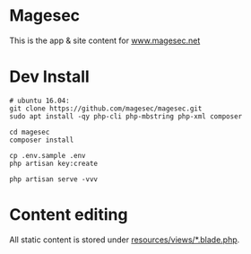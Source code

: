 # Magesec

This is the app & site content for www.magesec.net

# Dev Install 

```
# ubuntu 16.04:
git clone https://github.com/magesec/magesec.git
sudo apt install -qy php-cli php-mbstring php-xml composer

cd magesec
composer install

cp .env.sample .env
php artisan key:create

php artisan serve -vvv
```

# Content editing 

All static content is stored under [resources/views/*.blade.php](resources/views). 